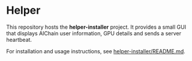 # Helper

This repository hosts the **helper-installer** project. It provides a small GUI
that displays AIChain user information, GPU details and sends a server
heartbeat.

For installation and usage instructions, see
[helper-installer/README.md](helper-installer/README.md).

